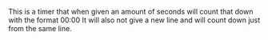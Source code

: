 This is a timer that when given an amount of seconds will count that down with the format
00:00
It will also not give a new line and will count down just from the same line.